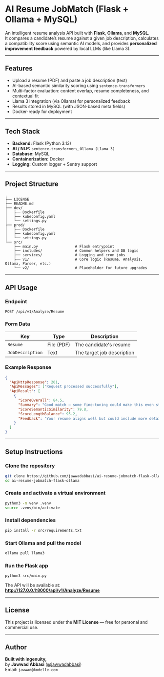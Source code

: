 # AI Resume JobMatch (Flask + Ollama + MySQL)

An intelligent resume analysis API built with **Flask**, **Ollama**, and **MySQL**.  
It compares a candidate’s resume against a given job description, calculates a compatibility score using semantic AI models, and provides **personalized improvement feedback** powered by local LLMs (like Llama 3).

---

## Features

- Upload a resume (PDF) and paste a job description (text)
- AI-based semantic similarity scoring using `sentence-transformers`
- Multi-factor evaluation: content overlap, resume completeness, and contextual fit
- Llama 3 integration (via Ollama) for personalized feedback
- Results stored in MySQL (with JSON-based meta fields)
- Docker-ready for deployment

---

## Tech Stack

- **Backend:** Flask (Python 3.13)
- **AI / NLP:** `sentence-transformers`, `Ollama (Llama 3)`
- **Database:** MySQL
- **Containerization:** Docker
- **Logging:** Custom logger + Sentry support

---

## Project Structure

```
.
├── LICENSE
├── README.md
├── dev/
│   ├── Dockerfile
│   ├── kubeconfig.yaml
│   └── settings.py
├── prod/
│   ├── Dockerfile
│   ├── kubeconfig.yaml
│   └── settings.py
└── src/
    ├── main.py                 # Flask entrypoint
    ├── includes/               # Common helpers and DB logic
    ├── services/               # Logging and cron jobs
    ├── v1/                     # Core logic (Resume, Analysis, Ollama, Parser, etc.)
    └── v2/                     # Placeholder for future upgrades
```

---

## API Usage

### Endpoint
`POST /api/v1/Analyze/Resume`

### Form Data
| Key | Type | Description |
|-----|------|--------------|
| `Resume` | File (PDF) | The candidate's resume |
| `JobDescription` | Text | The target job description |

### Example Response
```json
{
  "ApiHttpResponse": 201,
  "ApiMessages": ["Request processed successfully"],
  "ApiResult": [
    {
      "ScoreOverall": 84.5,
      "Summary": "Good match — some fine-tuning could make this even stronger.",
      "ScoreSemanticSimilarity": 79.8,
      "ScoreLengthBalance": 95.2,
      "Feedback": "Your resume aligns well but could include more details on backend frameworks and leadership experience."
    }
  ]
}
```

---

## Setup Instructions

### Clone the repository
```bash
git clone https://github.com/jawwadabbasi/ai-resume-jobmatch-flask-ollama.git
cd ai-resume-jobmatch-flask-ollama
```

### Create and activate a virtual environment
```bash
python3 -m venv .venv
source .venv/bin/activate
```

### Install dependencies
```bash
pip install -r src/requirements.txt
```

### Start Ollama and pull the model
```bash
ollama pull llama3
```

### Run the Flask app
```bash
python3 src/main.py
```

The API will be available at:  
**http://127.0.0.1:8000/api/v1/Analyze/Resume**

---

## License

This project is licensed under the **MIT License** — free for personal and commercial use.

---

## Author

**Built with ingenuity,**  
by **Jawwad Abbasi** ([@jawwadabbasi](https://github.com/jawwadabbasi))  
Email: `jawwad@kodelle.com`